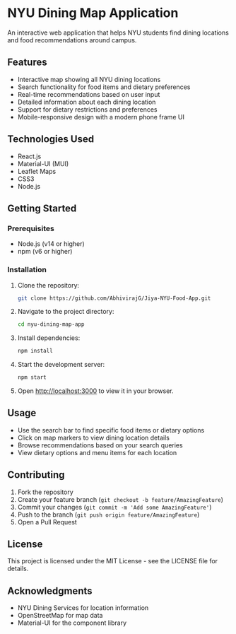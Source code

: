 # NYU Dining Map Application

An interactive web application that helps NYU students find dining locations and food recommendations around campus.

## Features

- Interactive map showing all NYU dining locations
- Search functionality for food items and dietary preferences
- Real-time recommendations based on user input
- Detailed information about each dining location
- Support for dietary restrictions and preferences
- Mobile-responsive design with a modern phone frame UI

## Technologies Used

- React.js
- Material-UI (MUI)
- Leaflet Maps
- CSS3
- Node.js

## Getting Started

### Prerequisites

- Node.js (v14 or higher)
- npm (v6 or higher)

### Installation

1. Clone the repository:
   ```bash
   git clone https://github.com/AbhivirajG/Jiya-NYU-Food-App.git
   ```

2. Navigate to the project directory:
   ```bash
   cd nyu-dining-map-app
   ```

3. Install dependencies:
   ```bash
   npm install
   ```

4. Start the development server:
   ```bash
   npm start
   ```

5. Open [http://localhost:3000](http://localhost:3000) to view it in your browser.

## Usage

- Use the search bar to find specific food items or dietary options
- Click on map markers to view dining location details
- Browse recommendations based on your search queries
- View dietary options and menu items for each location

## Contributing

1. Fork the repository
2. Create your feature branch (`git checkout -b feature/AmazingFeature`)
3. Commit your changes (`git commit -m 'Add some AmazingFeature'`)
4. Push to the branch (`git push origin feature/AmazingFeature`)
5. Open a Pull Request

## License

This project is licensed under the MIT License - see the LICENSE file for details.

## Acknowledgments

- NYU Dining Services for location information
- OpenStreetMap for map data
- Material-UI for the component library
